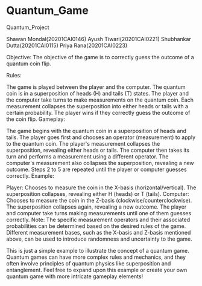 # Quantum_Game


Quantum_Project

Shawan Mondal(20201CAI0146)
Ayush Tiwari(20201CAI0221)
Shubhankar Dutta(20201CAI0115)
Priya Rana(20201CAI0223)


Objective: The objective of the game is to correctly guess the outcome of a quantum coin flip.

Rules:

The game is played between the player and the computer.
The quantum coin is in a superposition of heads (H) and tails (T) states.
The player and the computer take turns to make measurements on the quantum coin.
Each measurement collapses the superposition into either heads or tails with a certain probability.
The player wins if they correctly guess the outcome of the coin flip.
Gameplay:

The game begins with the quantum coin in a superposition of heads and tails.
The player goes first and chooses an operator (measurement) to apply to the quantum coin.
The player's measurement collapses the superposition, revealing either heads or tails.
The computer then takes its turn and performs a measurement using a different operator.
The computer's measurement also collapses the superposition, revealing a new outcome.
Steps 2 to 5 are repeated until the player or computer guesses correctly.
Example:

Player: Chooses to measure the coin in the X-basis (horizontal/vertical).
The superposition collapses, revealing either H (heads) or T (tails).
Computer: Chooses to measure the coin in the Z-basis (clockwise/counterclockwise).
The superposition collapses again, revealing a new outcome.
The player and computer take turns making measurements until one of them guesses correctly.
Note: The specific measurement operators and their associated probabilities can be determined based on the desired rules of the game. Different measurement bases, such as the X-basis and Z-basis mentioned above, can be used to introduce randomness and uncertainty to the game.

This is just a simple example to illustrate the concept of a quantum game. Quantum games can have more complex rules and mechanics, and they often involve principles of quantum physics like superposition and entanglement. Feel free to expand upon this example or create your own quantum game with more intricate gameplay elements!
